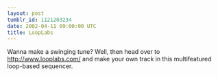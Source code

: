 ```yaml
---
layout: post
tumblr_id: 1121203234  
date: 2002-04-11 09:00:00 UTC
title: LoopLabs
---
```


Wanna make a swinging tune? Well, then head over to http://www.looplabs.com/ and make your own track in this multifeatured loop-based sequencer.
